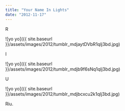 ```yaml
---
title: "Your Name In Lights"
date: "2012-11-17"
---
```


R

![yo yo]({{ site.baseurl }}/assets/images/2012/tumblr_mdjaytDVbR1qlj3bd.jpg)

I

![yo yo]({{ site.baseurl }}/assets/images/2012/tumblr_mdjb9f6sNq1qlj3bd.jpg)

U

![yo yo]({{ site.baseurl }}/assets/images/2012/tumblr_mdjbcxcu2k1qlj3bd.jpg)

Riu.
